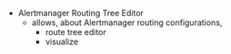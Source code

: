 * Alertmanager Routing Tree Editor
  * allows, about Alertmanager routing configurations,
    * route tree editor
    * visualize 
